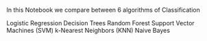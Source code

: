 In this Notebook we compare between 6 algorithms of Classification

Logistic Regression
Decision Trees
Random Forest
Support Vector Machines (SVM)
k-Nearest Neighbors (KNN)
Naive Bayes
